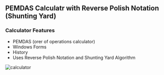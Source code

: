 ## PEMDAS Calculatr with Reverse Polish Notation (Shunting Yard)

### Calculator Features
- PEMDAS (orer of operations calculator)
- Windows Forms
- History
- Uses Reverse Polish Notation and Shunting Yard Algorithm

![calculator](https://github.com/paul-kimmel/Calculator/assets/105062328/874a9507-9201-4969-aa7d-0676a49e4243)
